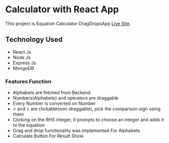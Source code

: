 # Calculator with React App

This project is Equation Calculator DragDropsApp [Live Site](https://cheery-cuchufli-79c58a.netlify.app/).

## Technology Used
* React Js
* Node Js
* Express Js
* MongoDB 

### Features Function

* Alphabets are fetched from Backend
* Numbers(Alphabets) and operators are draggable
* Every Number is converted on Number 
* < and > are clickable(non-draggable), pick the comparison sign using them
* Clicking on the RHS integer, it prompts to choose an integer and adds it to the equation
* Drag and drop functionality was implemented For Alphabets
* Calculate Button For Result Show.
